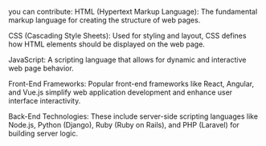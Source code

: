 you can contribute:
HTML (Hypertext Markup Language): The fundamental markup language for creating the structure of web pages.

CSS (Cascading Style Sheets): Used for styling and layout, CSS defines how HTML elements should be displayed on the web page.

JavaScript: A scripting language that allows for dynamic and interactive web page behavior.

Front-End Frameworks: Popular front-end frameworks like React, Angular, and Vue.js simplify web application development and enhance user interface interactivity.

Back-End Technologies: These include server-side scripting languages like Node.js, Python (Django), Ruby (Ruby on Rails), and PHP (Laravel) for building server logic.
